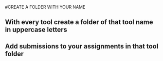 #CREATE A FOLDER WITH YOUR NAME 
<h2>With every tool create a folder of that tool name in uppercase letters<h2/>
Add submissions to your assignments in that tool folder
